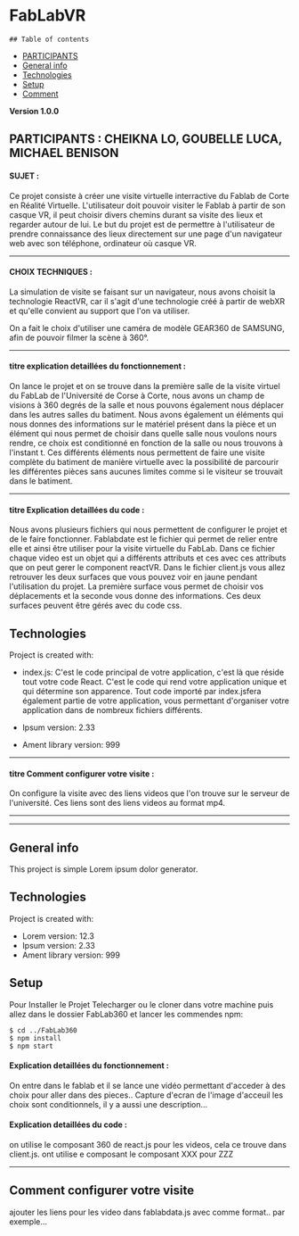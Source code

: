# FabLabVR

    ## Table of contents
* [PARTICIPANTS](#PARTICIPANTS)
* [General info](#general-info)
* [Technologies](#technologies)
* [Setup](#setup)
* [Comment](#Comment-configurer-votre-visite)


**Version 1.0.0**

##  PARTICIPANTS : CHEIKNA LO, GOUBELLE LUCA, MICHAEL BENISON
#### SUJET : 
  Ce projet consiste à créer une visite virtuelle interractive du Fablab de Corte en Réalité Virtuelle.
  L'utilisateur doit pouvoir visiter le Fablab à partir de son casque VR, il peut choisir divers chemins
  durant sa visite des lieux et regarder autour de lui. Le but du projet est de permettre à l'utilisateur
  de prendre connaissance des lieux directement sur une page d'un navigateur web avec son téléphone, 
  ordinateur où casque VR.
  
---  
  
#### CHOIX TECHNIQUES :
  La simulation de visite se faisant sur un navigateur, nous avons choisit la technologie ReactVR, car
  il s'agit d'une technologie créé à partir de webXR et qu'elle convient au support que l'on va utiliser.
  
  On a fait le choix d'utiliser une caméra de modèle GEAR360 de SAMSUNG, afin de pouvoir filmer la 
  scène à 360°.
  
  
  ---  
  
  #### titre explication detaillées du fonctionnement :

On lance le projet et on se trouve dans la première salle de la visite virtuel du 
FabLab de l'Université de Corse à Corte, nous avons un champ de visions à 360
degrés de la salle et nous pouvons également nous déplacer dans les autres salles
du batiment. Nous avons également un éléments qui nous donnes des informations sur 
le matériel présent dans la pièce et un élément qui nous permet de choisir dans quelle
salle nous voulons nours rendre, ce choix est conditionné en fonction de la salle ou nous
trouvons à l'instant t.
Ces différents éléments nous permettent de faire une visite complète du batiment de
manière virtuelle avec la possibilité de parcourir les différentes pièces sans aucunes 
limites comme si le visiteur se trouvait dans le batiment.

--------

#### titre Explication detaillées du code : 

Nous avons plusieurs fichiers qui nous permettent de configurer le projet et de le faire 
fonctionner.
Fablabdate est le fichier qui permet de relier entre elle et ainsi être utiliser pour 
la visite virtuelle du FabLab.
Dans ce fichier chaque video est un objet qui a différents attributs et ces avec ces attributs
que on peut gerer le component reactVR.
Dans le fichier client.js vous allez retrouver les deux surfaces que vous pouvez voir en jaune
pendant l'utilisation du projet.
La première surface vous permet de choisir vos déplacements et la seconde vous donne des informations.
Ces deux surfaces peuvent être gérés avec du code css.





## Technologies
Project is created with:
* index.js: C'est le code principal de votre application, c'est là que réside tout votre code React. C'est le code qui rend votre application unique et qui détermine son apparence. Tout code importé par index.jsfera également partie de votre application, vous permettant d'organiser votre application dans de nombreux fichiers différents.

* Ipsum version: 2.33
* Ament library version: 999

---------

#### titre Comment configurer votre visite : 

On configure la visite avec des liens videos que l'on trouve sur le serveur de l'université.
Ces liens sont des liens videos au format mp4.

  ---  
  --- 


## General info
This project is simple Lorem ipsum dolor generator.
	
## Technologies
Project is created with:
* Lorem version: 12.3
* Ipsum version: 2.33
* Ament library version: 999
	
## Setup
Pour Installer le Projet Telecharger ou le cloner dans votre machine puis allez dans le dossier FabLab360 et lancer les commendes npm:

```
$ cd ../FabLab360
$ npm install
$ npm start
```
    
  
#### Explication detaillées du fonctionnement :

On entre dans le fablab et il se lance une vidéo permettant d'acceder à des choix pour aller dans des pieces..
Capture d'ecran de l'image d'acceuil
les choix sont conditionnels, il y a aussi une description...

#### Explication detaillées du code :

on utilise le composant 360 de react.js pour les videos, cela ce trouve dans client.js. 
ont utilise e composant le composant XXX pour ZZZ

  ---  
  
## Comment configurer votre visite

ajouter les liens pour les video dans fablabdata.js avec comme format.. par exemple...

